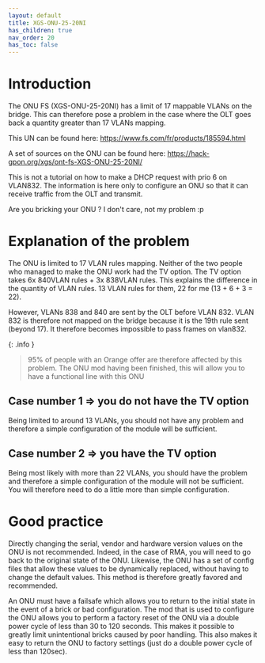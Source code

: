 ```yaml
---
layout: default 
title: XGS-ONU-25-20NI
has_children: true
nav_order: 20
has_toc: false
---
```


# Introduction

The ONU FS (XGS-ONU-25-20NI) has a limit of 17 mappable VLANs on the bridge. This can therefore pose a problem in the case where the OLT goes back a quantity greater than 17 VLANs mapping.

This UN can be found here: https://www.fs.com/fr/products/185594.html

A set of sources on the ONU can be found here: https://hack-gpon.org/xgs/ont-fs-XGS-ONU-25-20NI/

This is not a tutorial on how to make a DHCP request with prio 6 on VLAN832. The information is here only to configure an ONU so that it can receive traffic from the OLT and transmit.

Are you bricking your ONU ? I don't care, not my problem :p


# Explanation of the problem

The ONU is limited to 17 VLAN rules mapping. Neither of the two people who managed to make the ONU work had the TV option.
The TV option takes 6x 840VLAN rules + 3x 838VLAN rules.
This explains the difference in the quantity of VLAN rules. 13 VLAN rules for them, 22 for me (13 + 6 + 3 = 22).

However, VLANs 838 and 840 are sent by the OLT before VLAN 832. VLAN 832 is therefore not mapped on the bridge because it is the 19th rule sent (beyond 17). It therefore becomes impossible to pass frames on vlan832.

{: .info }
> 95% of people with an Orange offer are therefore affected by this problem. The ONU mod having been finished, this will allow you to have a functional line with this ONU


## Case number 1 => you do not have the TV option

Being limited to around 13 VLANs, you should not have any problem and therefore a simple configuration of the module will be sufficient.


## Case number 2 => you have the TV option

Being most likely with more than 22 VLANs, you should have the problem and therefore a simple configuration of the module will not be sufficient.
You will therefore need to do a little more than simple configuration.


# Good practice

Directly changing the serial, vendor and hardware version values ​​on the ONU is not recommended. Indeed, in the case of RMA, you will need to go back to the original state of the ONU.
Likewise, the ONU has a set of config files that allow these values ​​to be dynamically replaced, without having to change the default values. This method is therefore greatly favored and recommended.

An ONU must have a failsafe which allows you to return to the initial state in the event of a brick or bad configuration. The mod that is used to configure the ONU allows you to perform a factory reset of the ONU via a double power cycle of less than 30 to 120 seconds.
This makes it possible to greatly limit unintentional bricks caused by poor handling. This also makes it easy to return the ONU to factory settings (just do a double power cycle of less than 120sec).